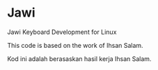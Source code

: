 Jawi
====

Jawi Keyboard Development for Linux

This code is based on the work of Ihsan Salam. 

Kod ini adalah berasaskan hasil kerja Ihsan Salam.
